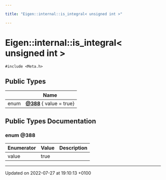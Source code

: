 ```yaml
---

title: "Eigen::internal::is_integral< unsigned int >"

---
```


# Eigen::internal::is_integral< unsigned int >






`#include <Meta.h>`

## Public Types

|                | Name           |
| -------------- | -------------- |
| enum| **[@388](http://example.org/classes/structeigen_1_1internal_1_1is__integral_3_01unsigned_01int_01_4/#enum-@388)** { value = true} |

## Public Types Documentation

### enum @388

| Enumerator | Value | Description |
| ---------- | ----- | ----------- |
| value | true|   |




-------------------------------

Updated on 2022-07-27 at 19:10:13 +0100